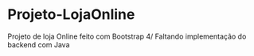 # Projeto-LojaOnline
Projeto de loja Online feito com Bootstrap 4/ Faltando implementação do backend com Java

